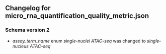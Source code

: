 ## Changelog for micro_rna_quantification_quality_metric.json

### Schema version 2

* *assay_term_name* enum *single-nuclei ATAC-seq* was changed to *single-nucleus ATAC-seq*
